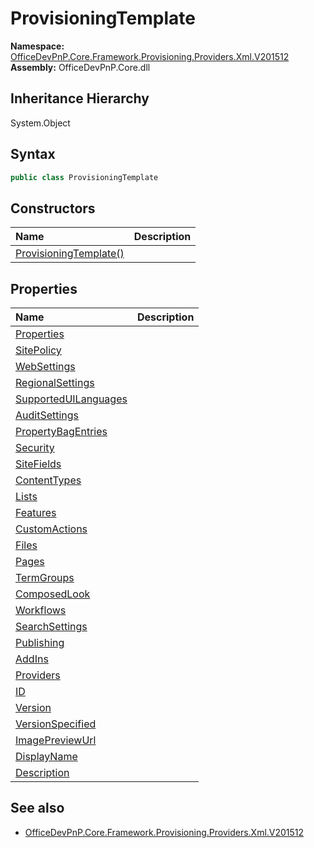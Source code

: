 # ProvisioningTemplate
  

**Namespace:** [OfficeDevPnP.Core.Framework.Provisioning.Providers.Xml.V201512](OfficeDevPnP.Core.Framework.Provisioning.Providers.Xml.V201512.md)  
**Assembly:** OfficeDevPnP.Core.dll  
## Inheritance Hierarchy
System.Object  
## Syntax
```C#
public class ProvisioningTemplate
```
## Constructors
|**Name**|**Description**|
|:-----|:-----|
| [ProvisioningTemplate()](OfficeDevPnP.Core.Framework.Provisioning.Providers.Xml.V201512.ProvisioningTemplate.Constructor1details.md) | 
## Properties
|**Name**|**Description**|
|:-----|:-----|
| [Properties](OfficeDevPnP.Core.Framework.Provisioning.Providers.Xml.V201512.ProvisioningTemplate.Properties.md) | 
| [SitePolicy](OfficeDevPnP.Core.Framework.Provisioning.Providers.Xml.V201512.ProvisioningTemplate.SitePolicy.md) | 
| [WebSettings](OfficeDevPnP.Core.Framework.Provisioning.Providers.Xml.V201512.ProvisioningTemplate.WebSettings.md) | 
| [RegionalSettings](OfficeDevPnP.Core.Framework.Provisioning.Providers.Xml.V201512.ProvisioningTemplate.RegionalSettings.md) | 
| [SupportedUILanguages](OfficeDevPnP.Core.Framework.Provisioning.Providers.Xml.V201512.ProvisioningTemplate.SupportedUILanguages.md) | 
| [AuditSettings](OfficeDevPnP.Core.Framework.Provisioning.Providers.Xml.V201512.ProvisioningTemplate.AuditSettings.md) | 
| [PropertyBagEntries](OfficeDevPnP.Core.Framework.Provisioning.Providers.Xml.V201512.ProvisioningTemplate.PropertyBagEntries.md) | 
| [Security](OfficeDevPnP.Core.Framework.Provisioning.Providers.Xml.V201512.ProvisioningTemplate.Security.md) | 
| [SiteFields](OfficeDevPnP.Core.Framework.Provisioning.Providers.Xml.V201512.ProvisioningTemplate.SiteFields.md) | 
| [ContentTypes](OfficeDevPnP.Core.Framework.Provisioning.Providers.Xml.V201512.ProvisioningTemplate.ContentTypes.md) | 
| [Lists](OfficeDevPnP.Core.Framework.Provisioning.Providers.Xml.V201512.ProvisioningTemplate.Lists.md) | 
| [Features](OfficeDevPnP.Core.Framework.Provisioning.Providers.Xml.V201512.ProvisioningTemplate.Features.md) | 
| [CustomActions](OfficeDevPnP.Core.Framework.Provisioning.Providers.Xml.V201512.ProvisioningTemplate.CustomActions.md) | 
| [Files](OfficeDevPnP.Core.Framework.Provisioning.Providers.Xml.V201512.ProvisioningTemplate.Files.md) | 
| [Pages](OfficeDevPnP.Core.Framework.Provisioning.Providers.Xml.V201512.ProvisioningTemplate.Pages.md) | 
| [TermGroups](OfficeDevPnP.Core.Framework.Provisioning.Providers.Xml.V201512.ProvisioningTemplate.TermGroups.md) | 
| [ComposedLook](OfficeDevPnP.Core.Framework.Provisioning.Providers.Xml.V201512.ProvisioningTemplate.ComposedLook.md) | 
| [Workflows](OfficeDevPnP.Core.Framework.Provisioning.Providers.Xml.V201512.ProvisioningTemplate.Workflows.md) | 
| [SearchSettings](OfficeDevPnP.Core.Framework.Provisioning.Providers.Xml.V201512.ProvisioningTemplate.SearchSettings.md) | 
| [Publishing](OfficeDevPnP.Core.Framework.Provisioning.Providers.Xml.V201512.ProvisioningTemplate.Publishing.md) | 
| [AddIns](OfficeDevPnP.Core.Framework.Provisioning.Providers.Xml.V201512.ProvisioningTemplate.AddIns.md) | 
| [Providers](OfficeDevPnP.Core.Framework.Provisioning.Providers.Xml.V201512.ProvisioningTemplate.Providers.md) | 
| [ID](OfficeDevPnP.Core.Framework.Provisioning.Providers.Xml.V201512.ProvisioningTemplate.ID.md) | 
| [Version](OfficeDevPnP.Core.Framework.Provisioning.Providers.Xml.V201512.ProvisioningTemplate.Version.md) | 
| [VersionSpecified](OfficeDevPnP.Core.Framework.Provisioning.Providers.Xml.V201512.ProvisioningTemplate.VersionSpecified.md) | 
| [ImagePreviewUrl](OfficeDevPnP.Core.Framework.Provisioning.Providers.Xml.V201512.ProvisioningTemplate.ImagePreviewUrl.md) | 
| [DisplayName](OfficeDevPnP.Core.Framework.Provisioning.Providers.Xml.V201512.ProvisioningTemplate.DisplayName.md) | 
| [Description](OfficeDevPnP.Core.Framework.Provisioning.Providers.Xml.V201512.ProvisioningTemplate.Description.md) | 
## See also
- [OfficeDevPnP.Core.Framework.Provisioning.Providers.Xml.V201512](OfficeDevPnP.Core.Framework.Provisioning.Providers.Xml.V201512.md)
